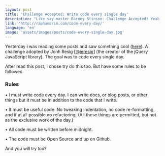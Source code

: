 ```yaml
---
layout: post
title: 'Challenge Accepted: Write code every single day'
description: "Like say master Barney Stinson: Challenge Accepted! Yeah, from now i'll write code every single day...."
link: 'http://raphamorim.com/code-every-day/'
language: 'en'
image: 'assets/images/posts/code-every-single-day.jpg'
---
```


<!-- more -->

Yesterday i was reading some posts and saw something cool ([here](http://ejohn.org/blog/write-code-every-day/)). A challenge adopted by Jonh Resig [[@jeresig](https://twitter.com/jeresig)] (the creator of the jQuery JavaScript library). The goal was to code every single day.

After read this post, I chose try do this too. But  have some rules to be followed.

### Rules

• I must write code every day. I can write docs, or blog posts, or other things but it must be in addition to the code that I write.

• It must be useful code. No tweaking indentation, no code re-formatting, and if at all possible no refactoring. (All these things are permitted, but not as the exclusive work of the day.)

• All code must be written before midnight.

• The code must be Open Source and up on Github.


And you will try too?
